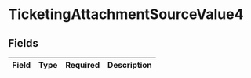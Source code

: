 # TicketingAttachmentSourceValue4


## Fields

| Field       | Type        | Required    | Description |
| ----------- | ----------- | ----------- | ----------- |